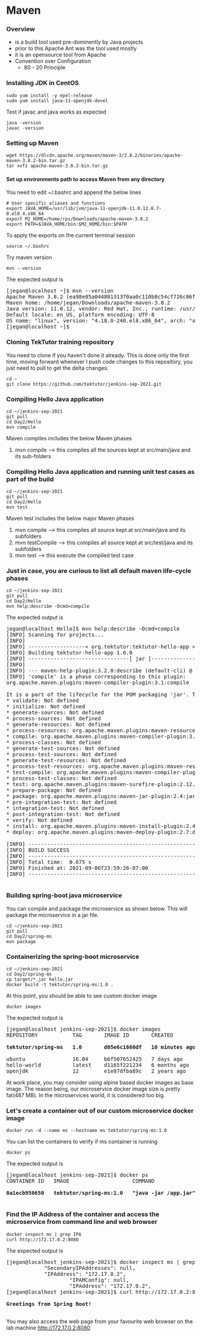 # Maven

### Overview
 - is a build tool used pre-dominently by Java projects
 - prior to this Apache Ant was the tool used mostly
 - it is an opensource tool from Apache
 - Convention over Configuration
      - 80 - 20 Principle

### Installing JDK in CentOS 
```
sudo yum install -y epel-release
sudo yum install java-11-openjdk-devel
```
Test if javac and java works as expected
```
java -version
javac -version
```

### Setting up Maven
```
wget https://dlcdn.apache.org/maven/maven-3/3.8.2/binaries/apache-maven-3.8.2-bin.tar.gz
tar xvfz apache-maven-3.8.2-bin.tar.gz
```

#### Set up environments path to access Maven from any directory
You need to edit ~/.bashrc and append the below lines
```
# User specific aliases and functions
export JAVA_HOME=/usr/lib/jvm/java-11-openjdk-11.0.12.0.7-0.el8_4.x86_64
export M2_HOME=/home/rps/Downloads/apache-maven-3.8.2
export PATH=$JAVA_HOME/bin:$M2_HOME/bin:$PATH
```
To apply the exports on the current terminal session
```
source ~/.bashrc
```
Try maven version
```
mvn --version
```
The expected output is
<pre>
[jegan@localhost ~]$ mvn --version
Apache Maven 3.8.2 (ea98e05a04480131370aa0c110b8c54cf726c06f)
Maven home: /home/jegan/Downloads/apache-maven-3.8.2
Java version: 11.0.12, vendor: Red Hat, Inc., runtime: /usr/lib/jvm/java-11-openjdk-11.0.12.0.7-0.el8_4.x86_64
Default locale: en_US, platform encoding: UTF-8
OS name: "linux", version: "4.18.0-240.el8.x86_64", arch: "amd64", family: "unix"
[jegan@localhost ~]$ 
</pre>

### Cloning TekTutor training repository
You need to clone if you haven't done it already.  This is done only the first time, moving forward whenever I push code changes to this repository, you just need to pull to get the delta changes.
```
cd ~
git clone https://github.com/tektutor/jenkins-sep-2021.git
```

### Compiling Hello Java application
```
cd ~/jenkins-sep-2021
git pull
cd Day2/Hello
mvn compile
```
Maven compiles includes the below Maven phases
1. mvn compile --> this compiles all the sources kept at src/main/java and its sub-folders

### Compiling Hello Java application and running unit test cases as part of the build
```
cd ~/jenkins-sep-2021
git pull
cd Day2/Hello
mvn test
```
Maven test includes the below major Maven phases
1. mvn compile --> this compiles all source kept at src/main/java and its subfolders
2. mvn testCompile --> this compiles all source kept at src/test/java and its subfolders
3. mvn test --> this execute the compiled test case

### Just in case, you are curious to list all default maven life-cycle phases
```
cd ~/jenkins-sep-2021
git pull
cd Day2/Hello
mvn help:describe -Dcmd=compile
```
The expected output is
<pre>
jegan@localhost Hello]$ mvn help:describe -Dcmd=compile
[INFO] Scanning for projects...
[INFO] 
[INFO] ------------------< org.tektutor:tektutor-hello-app >-------------------
[INFO] Building tektutor-hello-app 1.0.0
[INFO] --------------------------------[ jar ]---------------------------------
[INFO] 
[INFO] --- maven-help-plugin:3.2.0:describe (default-cli) @ tektutor-hello-app ---
[INFO] 'compile' is a phase corresponding to this plugin:
org.apache.maven.plugins:maven-compiler-plugin:3.1:compile

It is a part of the lifecycle for the POM packaging 'jar'. This lifecycle includes the following phases:
* validate: Not defined
* initialize: Not defined
* generate-sources: Not defined
* process-sources: Not defined
* generate-resources: Not defined
* process-resources: org.apache.maven.plugins:maven-resources-plugin:2.6:resources
* compile: org.apache.maven.plugins:maven-compiler-plugin:3.1:compile
* process-classes: Not defined
* generate-test-sources: Not defined
* process-test-sources: Not defined
* generate-test-resources: Not defined
* process-test-resources: org.apache.maven.plugins:maven-resources-plugin:2.6:testResources
* test-compile: org.apache.maven.plugins:maven-compiler-plugin:3.1:testCompile
* process-test-classes: Not defined
* test: org.apache.maven.plugins:maven-surefire-plugin:2.12.4:test
* prepare-package: Not defined
* package: org.apache.maven.plugins:maven-jar-plugin:2.4:jar
* pre-integration-test: Not defined
* integration-test: Not defined
* post-integration-test: Not defined
* verify: Not defined
* install: org.apache.maven.plugins:maven-install-plugin:2.4:install
* deploy: org.apache.maven.plugins:maven-deploy-plugin:2.7:deploy

[INFO] ------------------------------------------------------------------------
[INFO] BUILD SUCCESS
[INFO] ------------------------------------------------------------------------
[INFO] Total time:  0.675 s
[INFO] Finished at: 2021-09-06T23:59:26-07:00
[INFO] ------------------------------------------------------------------------

</pre>

### Building spring-boot java microservice
You can compile and package the microservice as shown below. This will package the microservice in a jar file.
```
cd ~/jenkins-sep-2021
git pull
cd Day2/spring-ms
mvn package
```

### Containerizing the spring-boot microservice 
```
cd ~/jenkins-sep-2021
cd Day2/spring-ms
cp target/*.jar hello.jar
docker build -t tektutor/spring-ms:1.0 .
```
At this point, you should be able to see custom docker image
```
docker images
```
The expected output is
<pre>
[jegan@localhost jenkins-sep-2021]$ docker images
REPOSITORY           TAG       IMAGE ID       CREATED          SIZE
<b>
tektutor/spring-ms   1.0       d05e6c1660df   10 minutes ago   487MB
</b>
ubuntu               16.04     b6f507652425   7 days ago       135MB
hello-world          latest    d1165f221234   6 months ago     13.3kB
openjdk              12        e1e07dfba89c   2 years ago      470MB
</pre>

At work place, you may consider using alpine based docker images as base image.  The reason being, our microservice docker image size is pretty fat(487 MB).  In the microservices world, it is considered too big.

### Let's create a container out of our custom microservice docker image
```
docker run -d --name ms --hostname ms tektutor/spring-ms:1.0
```
You can list the containers to verify if ms container is running
```
docker ps
```
The expected output is
<pre>
[jegan@localhost jenkins-sep-2021]$ docker ps
CONTAINER ID   IMAGE                    COMMAND                CREATED          STATUS          PORTS     NAMES
<b>
0a1ecb950650   tektutor/spring-ms:1.0   "java -jar /app.jar"   10 minutes ago   Up 10 minutes             ms
</b>
</pre>

### Find the IP Address of the container and access the microservice from command line and web browser
```
docker inspect ms | grep IPA
curl http://172.17.0.2:8080
```
The expected output is
<pre>
[jegan@localhost jenkins-sep-2021]$ docker inspect ms | grep IPA
            "SecondaryIPAddresses": null,
            "IPAddress": "172.17.0.2",
                    "IPAMConfig": null,
                    "IPAddress": "172.17.0.2",
[jegan@localhost jenkins-sep-2021]$ curl http://172.17.0.2:8080
<b>
Greetings from Spring Boot!
</b>
</pre>

You may also access the web page from your favourite web browser on the lab machine
http://172.17.0.2:8080
